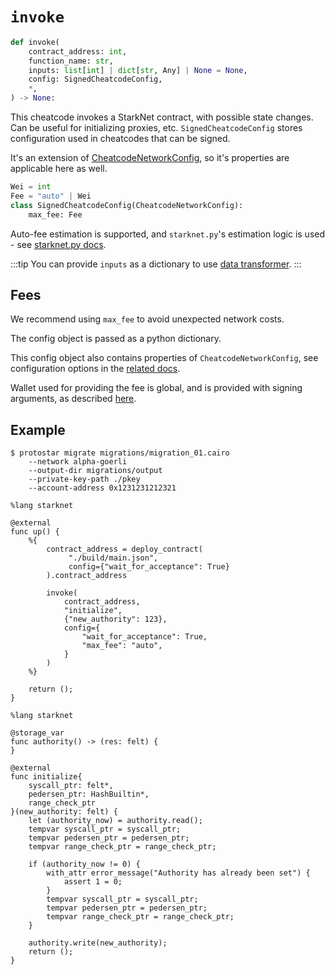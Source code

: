 # `invoke`

```python
def invoke(
    contract_address: int,
    function_name: str,
    inputs: list[int] | dict[str, Any] | None = None,
    config: SignedCheatcodeConfig,
    *,
) -> None:
```

This cheatcode invokes a StarkNet contract, with possible state changes. Can be useful for initializing proxies, etc.
`SignedCheatcodeConfig` stores configuration used in cheatcodes that can be signed.

It's an extension of [CheatcodeNetworkConfig](../03-network-config.md), so it's properties are applicable here as well.

```python
Wei = int
Fee = "auto" | Wei
class SignedCheatcodeConfig(CheatcodeNetworkConfig):
    max_fee: Fee
```

Auto-fee estimation is supported, and `starknet.py`'s estimation logic is used - see [starknet.py docs](https://starknetpy.readthedocs.io/en/latest/guide.html#automatic-fee-estimation).


:::tip
You can provide `inputs` as a dictionary to use [data transformer](./README.md#data-transformer).
:::

## Fees
We recommend using `max_fee` to avoid unexpected network costs.

The config object is passed as a python dictionary.

This config object also contains properties of `CheatcodeNetworkConfig`, see configuration options in the [related docs](../03-network-config.md).

Wallet used for providing the fee is global, and is provided with signing arguments, as described [here](../01-cli.md#signing-a-declaration).

## Example

```
$ protostar migrate migrations/migration_01.cairo
    --network alpha-goerli
    --output-dir migrations/output
    --private-key-path ./pkey
    --account-address 0x1231231212321
```

```cairo title="migrations/migration_01.cairo"
%lang starknet

@external
func up() {
    %{
        contract_address = deploy_contract(
             "./build/main.json",
             config={"wait_for_acceptance": True}
        ).contract_address

        invoke(
            contract_address,
            "initialize",
            {"new_authority": 123},
            config={
                "wait_for_acceptance": True,
                "max_fee": "auto",
            }
        )
    %}

    return ();
}
```

```cairo title="src/main.cairo"
%lang starknet

@storage_var
func authority() -> (res: felt) {
}

@external
func initialize{
    syscall_ptr: felt*,
    pedersen_ptr: HashBuiltin*,
    range_check_ptr
}(new_authority: felt) {
    let (authority_now) = authority.read();
    tempvar syscall_ptr = syscall_ptr;
    tempvar pedersen_ptr = pedersen_ptr;
    tempvar range_check_ptr = range_check_ptr;

    if (authority_now != 0) {
        with_attr error_message("Authority has already been set") {
            assert 1 = 0;
        }
        tempvar syscall_ptr = syscall_ptr;
        tempvar pedersen_ptr = pedersen_ptr;
        tempvar range_check_ptr = range_check_ptr;
    }

    authority.write(new_authority);
    return ();
}
```
